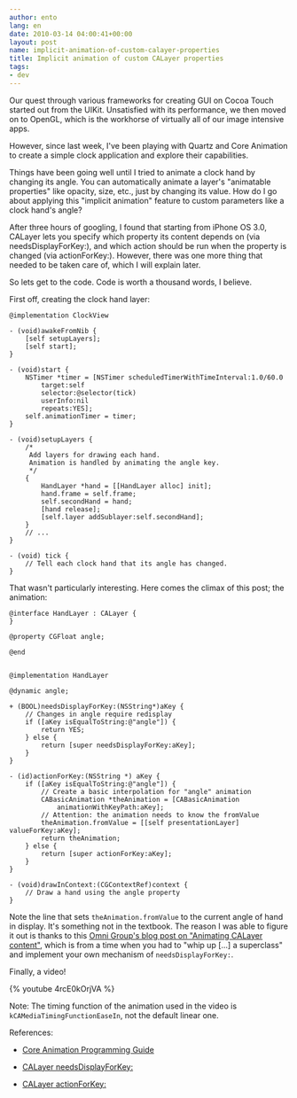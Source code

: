 ```yaml
---
author: ento
lang: en
date: 2010-03-14 04:00:41+00:00
layout: post
name: implicit-animation-of-custom-calayer-properties
title: Implicit animation of custom CALayer properties
tags:
- dev
---
```


Our quest through various frameworks for creating GUI on Cocoa Touch started out from the UIKit. Unsatisfied with its performance, we then moved on to OpenGL, which is the workhorse of virtually all of our image intensive apps.

However, since last week, I've been playing with Quartz and Core Animation to create a simple clock application and explore their capabilities.

Things have been going well until I tried to animate a clock hand by changing its angle. You can automatically animate a layer's "animatable properties" like opacity, size, etc., just by changing its value. How do I go about applying this "implicit animation" feature to custom parameters like a clock hand's angle?

After three hours of googling, I found that starting from iPhone OS 3.0, CALayer lets you specify which property its content depends on (via needsDisplayForKey:), and which action should be run when the property is changed (via actionForKey:). However, there was one more thing that needed to be taken care of, which I will explain later.

So lets get to the code. Code is worth a thousand words, I believe.

First off, creating the clock hand layer:


```objc
@implementation ClockView

- (void)awakeFromNib {
    [self setupLayers];
    [self start];
}

- (void)start {
    NSTimer *timer = [NSTimer scheduledTimerWithTimeInterval:1.0/60.0 
        target:self
        selector:@selector(tick)
        userInfo:nil
        repeats:YES];
    self.animationTimer = timer;
}

- (void)setupLayers {
    /*
     Add layers for drawing each hand.
     Animation is handled by animating the angle key.
     */
    {
        HandLayer *hand = [[HandLayer alloc] init];
        hand.frame = self.frame;
        self.secondHand = hand;
        [hand release];
        [self.layer addSublayer:self.secondHand];
    }
    // ...
}

- (void) tick {
    // Tell each clock hand that its angle has changed.
}
```


That wasn't particularly interesting. Here comes the climax of this post; the animation:


```objc
@interface HandLayer : CALayer {
}

@property CGFloat angle;

@end


@implementation HandLayer

@dynamic angle;

+ (BOOL)needsDisplayForKey:(NSString*)aKey {
    // Changes in angle require redisplay
    if ([aKey isEqualToString:@"angle"]) {
        return YES;
    } else {
        return [super needsDisplayForKey:aKey];
    }
}

- (id)actionForKey:(NSString *) aKey {
    if ([aKey isEqualToString:@"angle"]) {
        // Create a basic interpolation for "angle" animation
        CABasicAnimation *theAnimation = [CABasicAnimation
            animationWithKeyPath:aKey];
        // Attention: the animation needs to know the fromValue
        theAnimation.fromValue = [[self presentationLayer] valueForKey:aKey];
        return theAnimation;
    } else {
        return [super actionForKey:aKey];
    }
}

- (void)drawInContext:(CGContextRef)context {
    // Draw a hand using the angle property
}
```


Note the line that sets `theAnimation.fromValue` to the current angle of hand in display. It's something not in the textbook. The reason I was able to figure it out is thanks to this [Omni Group's blog post on "Animating CALayer content"](http://www.omnigroup.com/blog/entry/Animating_CALayer_content), which is from a time when you had to "whip up [...] a superclass" and implement your own mechanism of `needsDisplayForKey:`.

Finally, a video!

{% youtube 4rcE0kOrjVA %}

Note: The timing function of the animation used in the video is `kCAMediaTimingFunctionEaseIn`, not the default linear one.

References:

  
  * [Core Animation Programming Guide](http://developer.apple.com/mac/library/documentation/cocoa/conceptual/CoreAnimation_guide/Introduction/Introduction.html)

  
  * [CALayer needsDisplayForKey:](http://developer.apple.com/mac/library/documentation/GraphicsImaging/Reference/CALayer_class/Introduction/Introduction.html#//apple_ref/occ/clm/CALayer/needsDisplayForKey:)

  
  * [CALayer actionForKey:](http://developer.apple.com/mac/library/documentation/GraphicsImaging/Reference/CALayer_class/Introduction/Introduction.html#//apple_ref/occ/instm/CALayer/actionForKey:)

